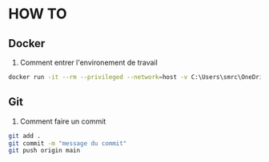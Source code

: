 # HOW TO

## Docker

1. Comment entrer l'environement de travail

```bash
docker run -it --rm --privileged --network=host -v C:\Users\smrc\OneDrive\Dokumenti\projet\stage:/home/stage internshipenv
```

## Git

1. Comment faire un commit

```bash
git add .
git commit -m "message du commit"
git push origin main
```

